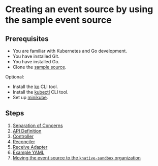 # Creating an event source by using the sample event source

## Prerequisites

- You are familiar with Kubernetes and Go development.
- You have installed Git.
- You have installed Go.
- Clone the [sample source](https://github.com/knative-sandbox/sample-source). <!--optional?-->
<!-- add links, versions if required-->
<!---TODO: decide...Maybe don't list these if they're optional, unless they're called out in a procedure-->

Optional:

- Install the [ko](https://github.com/google/ko/) CLI tool.
- Install the [kubectl](https://kubernetes.io/docs/tasks/tools/install-kubectl/) CLI tool.
- Set up [minikube](https://github.com/kubernetes/minikube).

## Steps

1. [Separation of Concerns](./01-theory)
2. [API Definition](./02-lifecycle-and-types)
3. [Controller](./03-controller)
4. [Reconciler](./04-reconciler)
5. [Receive Adapter](./05-receive-adapter)
6. [Example YAML](./06-yaml)
7. [Moving the event source to the `knative-sandbox` organization](./07-knative-sandbox)
